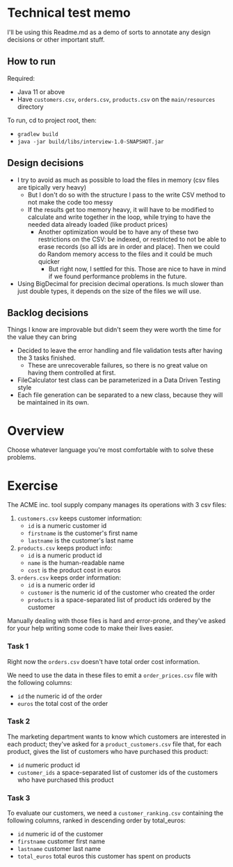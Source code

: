 # Technical test memo

I'll be using this Readme.md as a demo of sorts to annotate any design decisions or other important stuff.

## How to run

Required: 
* Java 11 or above
* Have `customers.csv`, `orders.csv`, `products.csv` on the `main/resources` directory 

To run, cd to project root, then:
* `gradlew build`
* `java -jar build/libs/interview-1.0-SNAPSHOT.jar`

## Design decisions

* I try to avoid as much as possible to load the files in memory (csv files are tipically very heavy)
  * But I don't do so with the structure I pass to the write CSV method to not make the code too messy
  * If the results get too memory heavy, it will have to be modified to calculate and write together in the loop, while trying to have the needed data already loaded (like product prices)
    * Another optimization would be to have any of these two restrictions on the CSV: be indexed, or restricted to not be able to erase records (so all ids are in order and place). Then we could do Random memory access to the files and it could be much quicker
      * But right now, I settled for this. Those are nice to have in mind if we found performance problems in the future.
* Using BigDecimal for precision decimal operations. Is much slower than just double types, it depends on the size of the files we will use.

## Backlog decisions

Things I know are improvable but didn't seem they were worth the time for the value they can bring

* Decided to leave the error handling and file validation tests after having the 3 tasks finished. 
  * These are unrecoverable failures, so there is no great value on having them controlled at first.
* FileCalculator test class can be parameterized in a Data Driven Testing style
* Each file generation can be separated to a new class, because they will be maintained in its own.

# Overview

Choose whatever language you're most comfortable with to solve these problems.

# Exercise

The ACME inc. tool supply company manages its operations with 3 csv files:

1. `customers.csv` keeps customer information:
    * `id` is a numeric customer id
    * `firstname` is the customer's first name
    * `lastname` is the customer's last name
2. `products.csv` keeps product info:
    * `id` is a numeric product id
    * `name` is the human-readable name
    * `cost` is the product cost in euros
3. `orders.csv` keeps order information:
    * `id` is a numeric order id
    * `customer` is the numeric id of the customer who created the order
    * `products` is a space-separated list of product ids ordered by the customer

Manually dealing with those files is hard and error-prone, and they've asked for your help writing some code to make their lives easier.

### Task 1

Right now the `orders.csv` doesn't have total order cost information.

We need to use the data in these files to emit a `order_prices.csv` file with the following columns:
* `id` the numeric id of the order
* `euros` the total cost of the order

### Task 2

The marketing department wants to know which customers are interested in each product; they've asked for a `product_customers.csv` file that, for each product, gives the list of customers who have purchased this product:
* `id` numeric product id
* `customer_ids` a space-separated list of customer ids of the customers who have purchased this product

### Task 3

To evaluate our customers, we need a `customer_ranking.csv` containing the following columns, ranked in descending order by total_euros:
* `id` numeric id of the customer
* `firstname` customer first name
* `lastname` customer last name
* `total_euros` total euros this customer has spent on products

